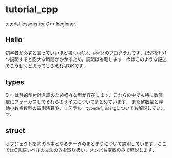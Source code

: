 # tutorial_cpp
tutorial lessons for C++ beginner.

## Hello
初学者が必ずと言っていいほど書く`Hello, world`のプログラムです．記述を1つ1つ説明すると膨大な時間がかかるため，説明は省略します．今はこのような記述でこう動くと思ってもらえればOKです．

## types
C++は静的型付け言語のため様々な型が存在します．これらの中でも特に数値型にフォーカスしてそれらのサイズについてまとめています．
また整数型と浮動小数点数型の四則演算や，リテラル，`typedef`, `using`についても解説しています．

## struct
オブジェクト指向の基本となるデータのまとまりについて説明しています．ここではC言語レベルの文法のみを取り扱い，メンバも変数のみで解説します．
